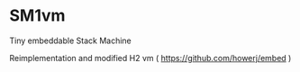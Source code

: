 # SM1vm
Tiny embeddable Stack Machine

Reimplementation and modified H2 vm ( https://github.com/howerj/embed )

